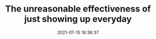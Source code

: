 ---
date: 2021-07-15 18:36:37
link:
  source: pocket
  source_url: https://getpocket.com
  text: The unreasonable effectiveness of just showing up everyday
  url: https://typesense.org/blog/the-unreasonable-effectiveness-of-just-showing-up-everyday/
source: pocket
syndicated:
- type: pocket
  url: https://typesense.org/blog/the-unreasonable-effectiveness-of-just-showing-up-everyday/
- type: mastodon
  url: https://mastodon.technology/users/roytang/statuses/106586074715165763
- type: twitter
  url: https://twitter.com/roytang/status/1415743094410997760/
title: The unreasonable effectiveness of just showing up everyday
---